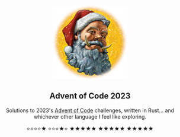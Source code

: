 <!-- PROJECT LOGO -->
<br />
<div align="center">
  <a href="https://github.com/rfrazier716/advent-of-code-2023">
    <img src="images/hogfather.png" alt="Logo" width="200" height="200">
  </a>

  <h2 align="center">Advent of Code 2023</h2>

  <p align="center">
    Solutions to 2023's <a href="https://adventofcode.com">Advent of Code</a> challenges, written in Rust... and whichever other language I feel like exploring.
  </p>
  <p align="center">
 ⭐⭐⭐⭐★ ⭐⭐⭐★⭐ ★★★★★ ★★★★★ ★★★★★
  </p>
</div>

<!--⭐ -->
